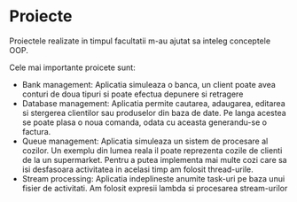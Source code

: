 # Proiecte

Proiectele realizate in timpul facultatii m-au ajutat sa inteleg conceptele OOP.

Cele mai importante proicete sunt:
- Bank management: Aplicatia simuleaza o banca, un client poate avea conturi de doua tipuri si poate efectua depunere si retragere
- Database management: Aplicatia permite cautarea, adaugarea, editarea si stergerea clientilor sau produselor din baza de date. Pe langa acestea se poate plasa o noua comanda, odata cu aceasta generandu-se o factura.
- Queue management: Aplicatia simuleaza un sistem de procesare al cozilor. Un exemplu din lumea reala il poate reprezenta cozile de clienti de la un supermarket. Pentru a putea implementa mai multe cozi care sa isi desfasoara activitatea in acelasi timp am folosit thread-urile.
- Stream processing: Aplicatia indeplineste anumite task-uri pe baza unui fisier de activitati. Am folosit expresii lambda si procesarea stream-urilor
